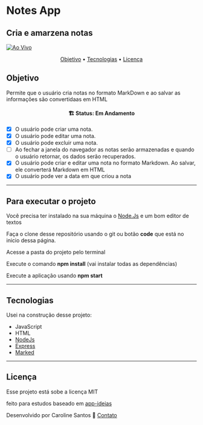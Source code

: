 
# Notes App
## Cria e amarzena notas

[![Ao Vivo](https://img.shields.io/website-up-down-green-red/http/shields.io.svg)](https://notesmark-app.herokuapp.com/)

<p align="center">
 <a href="#objetivo">Objetivo</a> •
 <a href="#tecnologias">Tecnologias</a> • 
 <a href="#licença">Licença</a> 

</p>

## Objetivo
Permite que o usuário cria notas no formato MarkDown e ao salvar as informações são convertidaas em HTML

<h4 align="center"> 
	🏗  Status: Em Andamento 
</h4>

- [x] O usuário pode criar uma nota.
- [x] O usuário pode editar uma nota.
- [x] O usuário pode excluir uma nota.
- [ ] Ao fechar a janela do navegador as notas serão armazenadas e quando o usuário retornar, os dados serão recuperados.
- [x] O usuário pode criar e editar uma nota no formato Markdown. Ao salvar, ele converterá Markdown em HTML
- [x] O usuário pode ver a data em que criou a nota

___
## Para executar o projeto

Você precisa ter instalado na sua máquina o [Node.Js](https://nodejs.org/en/download/) e um bom editor de textos

Faça o clone desse repositório usando o git ou botão **code** que está no inicio dessa página.

Acesse a pasta do projeto pelo terminal

Execute o comando **npm install** (vai instalar todas as dependências)

Execute a aplicação usando **npm start**

___
## Tecnologias
Usei na construção desse projeto:

* JavaScript
* HTML
* [NodeJs](https://nodejs.org/en/download/)
* [Express](https://expressjs.com/pt-br/)
* [Marked](https://github.com/markedjs/marked)

___
## Licença
Esse projeto está sobe a licença MIT

feito para estudos baseado em [app-ideias](https://github.com/florinpop17/app-ideas/blob/master/Projects/1-Beginner/Notes-App.md)

Desenvolvido por Caroline Santos 👋 [Contato](https://www.linkedin.com/in/carol-santos-alves/)

